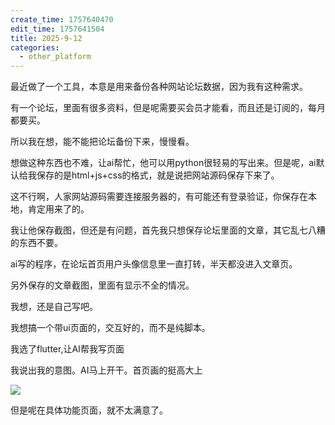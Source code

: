 ```yaml
---
create_time: 1757640470
edit_time: 1757641504
title: 2025-9-12
categories:
  - other_platform
---
```



最近做了一个工具，本意是用来备份各种网站论坛数据，因为我有这种需求。

有一个论坛，里面有很多资料，但是呢需要买会员才能看，而且还是订阅的，每月都要买。

所以我在想，能不能把论坛备份下来，慢慢看。

想做这种东西也不难，让ai帮忙，他可以用python很轻易的写出来。但是呢，ai默认给我保存的是html+js+css的格式，就是说把网站源码保存下来了。

这不行啊，人家网站源码需要连接服务器的，有可能还有登录验证，你保存在本地，肯定用来了的。

我让他保存截图，但还是有问题，首先我只想保存论坛里面的文章，其它乱七八糟的东西不要。

ai写的程序，在论坛首页用户头像信息里一直打转，半天都没进入文章页。

另外保存的文章截图，里面有显示不全的情况。

我想，还是自己写吧。

我想搞一个带ui页面的，交互好的，而不是纯脚本。

我选了flutter,让AI帮我写页面

我说出我的意图。AI马上开干。首页画的挺高大上

<img src="/assets/CsTGbHcJ1owshMxcAt3cgFmynZa.png" src-width="1262" class="markdown-img m-auto" src-height="713" align="center"/>

但是呢在具体功能页面，就不太满意了。

